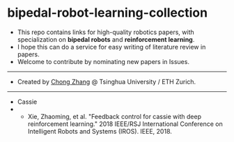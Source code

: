 # bipedal-robot-learning-collection  
+ This repo contains links for high-quality robotics papers, with specialization on **bipedal robots** and **reinforcement learning**.   
+ I hope this can do a service for easy writing of literature review in papers.   
+ Welcome to contribute by nominating new papers in Issues.    
------  
- Created by [Chong Zhang](https://zita-ch.github.io/) @ Tsinghua University / ETH Zurich.   
------  
+ Cassie  
+ + Xie, Zhaoming, et al. "Feedback control for cassie with deep reinforcement learning." 2018 IEEE/RSJ International Conference on Intelligent Robots and Systems (IROS). IEEE, 2018.  

